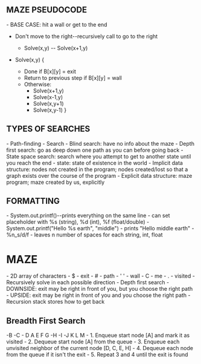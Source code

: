 <h2> MAZE PSEUDOCODE </h2>
- BASE CASE: hit a wall or get to the end

- Don't move to the right--recursively call to go to the right
    - Solve(x,y) -- Solve(x+1,y)

- Solve(x,y) {
    - Done if B[x][y] = exit
    - Return to previous step if B[x][y] = wall
    - Otherwise: 
	    - Solve(x+1,y)
        - Solve(x-1,y)
        - Solve(x,y+1)
        - Solve(x,y-1)
}

<H2> TYPES OF SEARCHES </h2>
- Path-finding
- Search
- Blind search: have no info about the maze
- Depth first search: go as deep down one path as you can before going back
- State space search: search where you attempt to get to another state until you reach the end
       - state: state of existence in the world
- Implicit data structure: nodes not created in the program; nodes created/lost so
                         that a graph exists over the course of the program
- Explicit data structure: maze program; maze created by us, explicitly

<h2> FORMATTING </h2>
- System.out.printf()--prints everything on the same line
        - can set placeholder with %s (string), %d (int), %f (float/double)
	- System.out.printf("Hello %s earth", "middle")
		- prints "Hello middle earth"
	- %n_s/d/f 
		- leaves n number of spaces for each string, int, float

<h1> MAZE </h1>
- 2D array of characters
	- $ - exit
	- # - path
	- ' ' - wall
	- C - me
	- . - visited
- Recursively solve in each possible direction
- Depth first search
	- DOWNSIDE: exit may be right in front of you, but you choose the right path
	- UPSIDE: exit may be right in front of you and you choose the right path
- Recursion stack stores how to get back

<h2> Breadth First Search </h2>
	-B
	-C
     - D A E F G
	-H
	-I
	-J K L M
- 1. Enqueue start node [A]  and mark it as visited
- 2. Dequeue start node [A] from the queue
- 3. Enqueue each unvisited neighbor of the current node [D, C, E, H]
- 4. Dequeue each node from the queue if it isn't the exit
- 5. Repeat 3 and 4 until the exit is found
